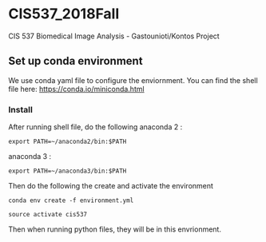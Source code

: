 # CIS537_2018Fall
CIS 537 Biomedical Image Analysis - Gastounioti/Kontos Project

## Set up conda environment 
We use conda yaml file to configure the enviornment. You can find
the shell file here: https://conda.io/miniconda.html

### Install
After running shell file, do the following
anaconda 2 :
```
export PATH=~/anaconda2/bin:$PATH
```
anaconda 3 :
```
export PATH=~/anaconda3/bin:$PATH
```
Then do the following the create and activate the environment
```
conda env create -f environment.yml
```
```
source activate cis537
```
Then when running python files, they will be in this envrionment.